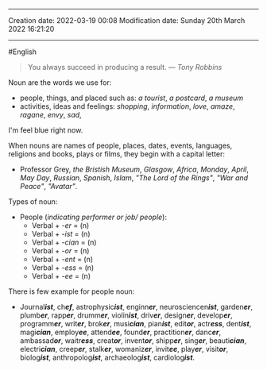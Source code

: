 

----
Creation date: 2022-03-19 00:08
Modification date: Sunday 20th March 2022 16:21:20

----

#English

> You always succeed in producing a result.
> — <cite>Tony Robbins</cite>


 
Noun are the words we use for:
* people, things, and placed such as: *a tourist*, *a postcard*, *a museum* 
* activities, ideas and feelings: *shopping*, *information*, *love*, *amaze*, *ragane*, *envy*, *sad*, 

I'm feel blue right now.

When nouns are names of people, places, dates, events, languages, religions and books, plays or films, they begin with a capital letter:
* Professor Grey, *the Bristish Museum*, *Glasgow*, *Africa*, *Monday*, *April*, *May Day*, *Russian*, *Spanish*, *Islam*, *"The Lord of the Rings"*, *"War and Peace"*, *"Avatar"*.

Types of noun:
* People (*indicating performer or job/ people*): 
	* Verbal + *-er*  = (n)
	* Verbal + *-ist*  = (n)
	* Verbal + *-cian*  = (n)
	* Verbal + *-or*  = (n)
	* Verbal + *-ent*  = (n)
	* Verbal + *-ess*  = (n)
	* Verbal + *-ee*  = (n)

There is few example for people noun:
* Journal***ist***, ch***ef***, astrophysic***ist***, enginn***er***, neurosciencen***ist***, garden***er***, plumb***er***, rapp***er***, drumm***er***, violin***ist***, driv***er***, design***er***, develop***er***, programm***er***, writ***er***, brok***er***, musi***cian***, pian***ist***, edit***or***, actr***ess***, dent***ist***, magi***cian***, employ***ee***, attend***ee***, found***er***, practition***er***, danc***er***, ambassad***or***, waitr***ess***, creat***or***, invent***or***, shipp***er***, sing***er***, beauti***cian***, electri***cian***, creep***er***, stalk***er***, womaniz***er***, invit***ee***, play***er***, visit***or***, biolog***ist***, anthropolog***ist***, archaeolog***ist***, cardiolog***ist***.
